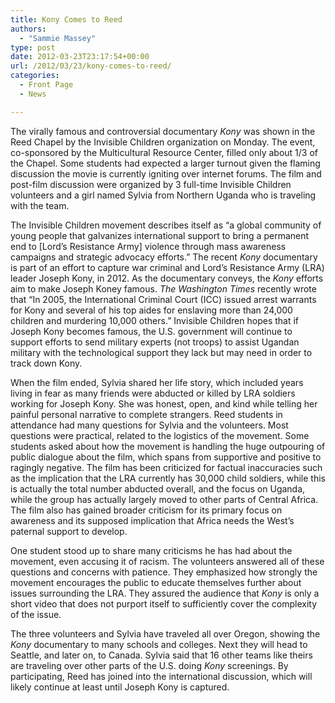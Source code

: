 ```yaml
---
title: Kony Comes to Reed
authors: 
  - "Sammie Massey"
type: post
date: 2012-03-23T23:17:54+00:00
url: /2012/03/23/kony-comes-to-reed/
categories:
  - Front Page
  - News

---
```

The virally famous and controversial documentary _Kony_ was shown in the Reed Chapel by the Invisible Children organization on Monday. The event, co-sponsored by the Multicultural Resource Center, filled only about 1/3 of the Chapel. Some students had expected a larger turnout given the flaming discussion the movie is currently igniting over internet forums. The film and post-film discussion were organized by 3 full-time Invisible Children volunteers and a girl named Sylvia from Northern Uganda who is traveling with the team.

The Invisible Children movement describes itself as &#8220;a global community of young people that galvanizes international support to bring a permanent end to [Lord&#8217;s Resistance Army] violence through mass awareness campaigns and strategic advocacy efforts.&#8221; The recent _Kony_ documentary is part of an effort to capture war criminal and Lord&#8217;s Resistance Army (LRA) leader Joseph Kony, in 2012. As the documentary conveys, the _Kony_ efforts aim to make Joseph Koney famous. _The Washington Times_ recently wrote that &#8220;In 2005, the International Criminal Court (ICC) issued arrest warrants for Kony and several of his top aides for enslaving more than 24,000 children and murdering 10,000 others.&#8221; Invisible Children hopes that if Joseph Kony becomes famous, the U.S. government will continue to support efforts to send military experts (not troops) to assist Ugandan military with the technological support they lack but may need in order to track down Kony.

When the film ended, Sylvia shared her life story, which included years living in fear as many friends were abducted or killed by LRA soldiers working for Joseph Kony. She was honest, open, and kind while telling her painful personal narrative to complete strangers. Reed students in attendance had many questions for Sylvia and the volunteers. Most questions were practical, related to the logistics of the movement. Some students asked about how the movement is handling the huge outpouring of public dialogue about the film, which spans from supportive and positive to ragingly negative. The film has been criticized for factual inaccuracies such as the implication that the LRA currently has 30,000 child soldiers, while this is actually the total number abducted overall, and the focus on Uganda, while the group has actually largely moved to other parts of Central Africa. The film also has gained broader criticism for its primary focus on awareness and its supposed implication that Africa needs the West&#8217;s paternal support to develop.

One student stood up to share many criticisms he has had about the movement, even accusing it of racism. The volunteers answered all of these questions and concerns with patience. They emphasized how strongly the movement encourages the public to educate themselves further about issues surrounding the LRA. They assured the audience that _Kony_ is only a short video that does not purport itself to sufficiently cover the complexity of the issue.

The three volunteers and Sylvia have traveled all over Oregon, showing the _Kony_ documentary to many schools and colleges. Next they will head to Seattle, and later on, to Canada. Sylvia said that 16 other teams like theirs are traveling over other parts of the U.S. doing _Kony_ screenings. By participating, Reed has joined into the international discussion, which will likely continue at least until Joseph Kony is captured.